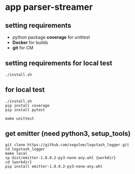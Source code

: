 # app parser-streamer

## setting requirements
- python package **coverage** for unittest
- **Docker** for builds
- **git** for CM

## setting requirements for local test
```
./install.sh
```

## for local test
```
./install.sh
pip install coverage
pip install pytest

make unittest
```

## get emitter (need python3, setup_tools)
```
git clone https://github.com/segulee/logstash_logger.git
cd logstash_logger
make local 
cp dist/emitter-1.0.0.2-py3-none-any.whl {workdir}
cd {workdir}
pip install emitter-1.0.0.2-py3-none-any.whl
```
